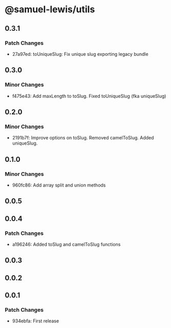 # @samuel-lewis/utils

## 0.3.1

### Patch Changes

- 27a97ed: toUniqueSlug: Fix unique slug exporting legacy bundle

## 0.3.0

### Minor Changes

- f475e43: Add maxLength to toSlug. Fixed toUniqueSlug (fka uniqueSlug)

## 0.2.0

### Minor Changes

- 2191b7f: Improve options on toSlug. Removed camelToSlug. Added uniqueSlug.

## 0.1.0

### Minor Changes

- 960fc86: Add array split and union methods

## 0.0.5

## 0.0.4

### Patch Changes

- a196246: Added toSlug and camelToSlug functions

## 0.0.3

## 0.0.2

## 0.0.1

### Patch Changes

- 934ebfa: First release
